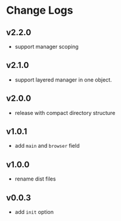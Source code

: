 # Change Logs

## v2.2.0

 - support manager scoping


## v2.1.0

 - support layered manager in one object.


## v2.0.0

 - release with compact directory structure


## v1.0.1

 - add `main` and `browser` field


## v1.0.0

 - rename dist files


## v0.0.3

 - add `init` option
